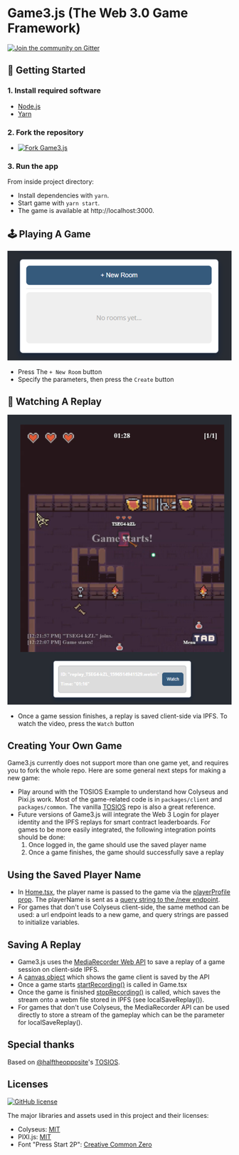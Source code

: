 # Game3.js (The Web 3.0 Game Framework)

[![Join the community on Gitter](https://img.shields.io/gitter/room/alto-io/game3-js?style=for-the-badge)](https://gitter.im/game3-js/community)

## 🚀 Getting Started

### 1. Install required software

 * [Node.js](https://nodejs.org/en/download/)
 * [Yarn](https://yarnpkg.com/getting-started/install)

### 2. Fork the repository

* [![Fork Game3.js](https://img.shields.io/github/forks/alto-io/game3.js.svg?style=social&label=Fork%20Game3.js&maxAge=2592000)](https://GitHub.com/alto-io/game3.js/fork)

### 3. Run the app

From inside project directory:
* Install dependencies with `yarn`.
* Start game with `yarn start`.
* The game is available at http://localhost:3000.

## 🕹 Playing A Game

 ![New Room Button](images/newroom.png?raw=true "New Room Button")

 * Press The `+ New Room` button
 * Specify the parameters, then press the `Create` button

## 📼 Watching A Replay

 ![Watch Replay](images/watchreplay.png?raw=true "Watch Replay")

 * Once a game session finishes, a replay is saved client-side via IPFS. To watch the video, press the `Watch` button

## Creating Your Own Game

Game3.js currently does not support more than one game yet, and requires you to fork the whole repo. Here are some general next steps for making a new game: 

  * Play around with the TOSIOS Example to understand how Colyseus and Pixi.js work. Most of the game-related code is in `packages/client` and `packages/common`. The vanilla [TOSIOS](https://github.com/halftheopposite/tosios) repo is also a great reference.
  * Future versions of Game3.js will integrate the Web 3 Login for player identity and the IPFS replays for smart contract leaderboards. For games to be more easily integrated, the following integration points should be done:
	  1. Once logged in, the game should use the saved player name
	  2. Once a game finishes, the game should successfully save a replay

## Using the Saved Player Name
* In [Home.tsx](packages/client/src/scenes/Home.tsx#L195), the player name is passed to the game via the [playerProfile prop](packages/client/src/scenes/Home.tsx#L46). The playerName is sent as a [query string to the /new endpoint](packages/client/src/scenes/Home.tsx#L205).
* For games that don't use Colyseus client-side, the same method can be used: a url endpoint leads to a new game, and query strings are passed to initialize variables.

## Saving A Replay
* Game3.js uses the [MediaRecorder Web API](https://developer.mozilla.org/en-US/docs/Web/API/MediaRecorder) to save a replay of a game session on client-side IPFS.
* A [canvas object](packages/client/src/scenes/Game.tsx#L81-L84) which shows the game client is saved by the API
* Once a game starts [startRecording()](packages/client/src/scenes/Game.tsx#L304-L344) is called in Game.tsx
* Once the game is finished [stopRecording()](packages/client/src/scenes/Game.tsx#L346-L374) is called, which saves the stream onto a webm file stored in IPFS (see localSaveReplay()).
* For games that don't use Colyseus, the MediaRecorder API can be used directly to store a stream of the gameplay which can be the parameter for localSaveReplay().

## Special thanks

Based on [@halftheopposite](https://github.com/halftheopposite)'s [TOSIOS](https://github.com/halftheopposite/tosios).

## Licenses

[![GitHub license](https://img.shields.io/badge/license-MIT-blue.svg?style=for-the-badge)](https://github.com/alto-io/game3.js/blob/master/LICENSE)

The major libraries and assets used in this project and their licenses:

* Colyseus: [MIT](https://github.com/colyseus/colyseus/blob/master/LICENSE)
* PIXI.js: [MIT](https://github.com/pixijs/pixi.js/blob/dev/LICENSE)
* Font "Press Start 2P": [Creative Common Zero](http://www.zone38.net/font/)
